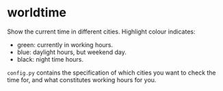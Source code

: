# worldtime

Show the current time in different cities. Highlight colour indicates:

* green: currently in working hours.
* blue: daylight hours, but weekend day.
* black: night time hours.

`config.py` contains the specification of which cities you want to check the time for, and what constitutes working hours for you. 
